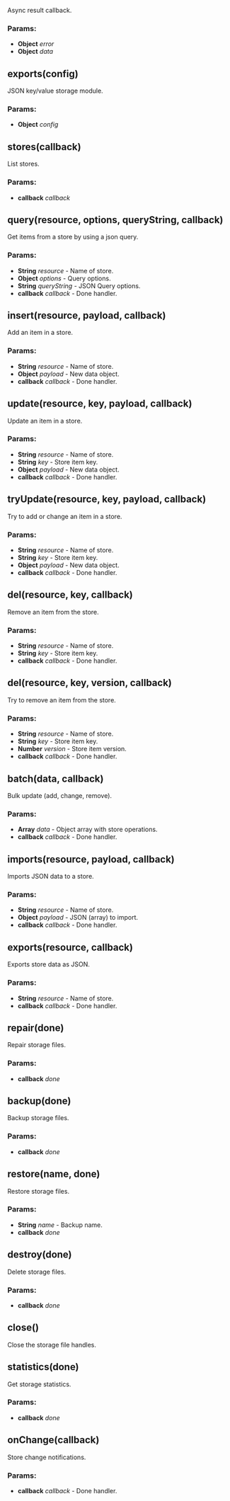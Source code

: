 

<!-- Start lib/store.module.js -->

Async result callback.

### Params:

* **Object** *error* 
* **Object** *data* 

## exports(config)

JSON key/value storage module.

### Params:

* **Object** *config* 

## stores(callback)

List stores.

### Params:

* **callback** *callback* 

## query(resource, options, queryString, callback)

Get items from a store by using a json query.

### Params:

* **String** *resource* - Name of store.
* **Object** *options* - Query options.
* **String** *queryString* - JSON Query options.
* **callback** *callback* - Done handler.

## insert(resource, payload, callback)

Add an item in a store.

### Params:

* **String** *resource* - Name of store.
* **Object** *payload* - New data object.
* **callback** *callback* - Done handler.

## update(resource, key, payload, callback)

Update an item in a store.

### Params:

* **String** *resource* - Name of store.
* **String** *key* - Store item key.
* **Object** *payload* - New data object.
* **callback** *callback* - Done handler.

## tryUpdate(resource, key, payload, callback)

Try to add or change an item in a store.

### Params:

* **String** *resource* - Name of store.
* **String** *key* - Store item key.
* **Object** *payload* - New data object.
* **callback** *callback* - Done handler.

## del(resource, key, callback)

Remove an item from the store.

### Params:

* **String** *resource* - Name of store.
* **String** *key* - Store item key.
* **callback** *callback* - Done handler.

## del(resource, key, version, callback)

Try to remove an item from the store.

### Params:

* **String** *resource* - Name of store.
* **String** *key* - Store item key.
* **Number** *version* - Store item version.
* **callback** *callback* - Done handler.

## batch(data, callback)

Bulk update (add, change, remove).

### Params:

* **Array** *data* - Object array with store operations.
* **callback** *callback* - Done handler.

## imports(resource, payload, callback)

Imports JSON data to a store.

### Params:

* **String** *resource* - Name of store.
* **Object** *payload* - JSON (array) to import.
* **callback** *callback* - Done handler.

## exports(resource, callback)

Exports store data as JSON.

### Params:

* **String** *resource* - Name of store.
* **callback** *callback* - Done handler.

## repair(done)

Repair storage files.

### Params:

* **callback** *done* 

## backup(done)

Backup storage files.

### Params:

* **callback** *done* 

## restore(name, done)

Restore storage files.

### Params:

* **String** *name* - Backup name.
* **callback** *done* 

## destroy(done)

Delete storage files.

### Params:

* **callback** *done* 

## close()

Close the storage file handles.

## statistics(done)

Get storage statistics.

### Params:

* **callback** *done* 

## onChange(callback)

Store change notifications.

### Params:

* **callback** *callback* - Done handler.

<!-- End lib/store.module.js -->

